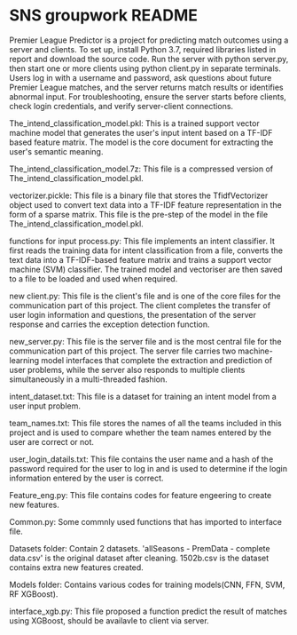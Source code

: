 # SNS groupwork README

Premier League Predictor is a project for predicting match outcomes using a server and clients. To set up, install Python 3.7, required libraries listed in report and download the source code. Run the server with python server.py, then start one or more clients using python client.py in separate terminals. Users log in with a username and password, ask questions about future Premier League matches, and the server returns match results or identifies abnormal input. For troubleshooting, ensure the server starts before clients, check login credentials, and verify server-client connections.

The_intend_classification_model.pkl:
This is a trained support vector machine model that generates the user's input intent based on a TF-IDF based feature matrix. The model is the core document for extracting the user's semantic meaning.

The_intend_classification_model.7z:
This file is a compressed version of The_intend_classification_model.pkl.

vectorizer.pickle:
This file is a binary file that stores the TfidfVectorizer object used to convert text data into a TF-IDF feature representation in the form of a sparse matrix. This file is the pre-step of the model in the file The_intend_classification_model.pkl.

functions for input process.py:
This file implements an intent classifier. It first reads the training data for intent classification from a file, converts the text data into a TF-IDF-based feature matrix and trains a support vector machine (SVM) classifier. The trained model and vectoriser are then saved to a file to be loaded and used when required.

new client.py:
This file is the client's file and is one of the core files for the communication part of this project. The client completes the transfer of user login information and questions, the presentation of the server response and carries the exception detection function.

new_server.py:
This file is the server file and is the most central file for the communication part of this project. The server file carries two machine-learning model interfaces that complete the extraction and prediction of user problems, while the server also responds to multiple clients simultaneously in a multi-threaded fashion.

intent_dataset.txt:
This file is a dataset for training an intent model from a user input problem.

team_names.txt:
This file stores the names of all the teams included in this project and is used to compare whether the team names entered by the user are correct or not.

user_login_datails.txt:
This file contains the user name and a hash of the password required for the user to log in and is used to determine if the login information entered by the user is correct.

Feature_eng.py:
This file contains codes for feature engeering to create new features.

Common.py:
Some commnly used functions that has imported to interface file.

Datasets folder:
Contain 2 datasets. 'allSeasons - PremData - complete data.csv' is the original dataset after cleaning. 1502b.csv is the dataset contains extra new features created.

Models folder:
Contains various codes for training models(CNN, FFN, SVM, RF XGBoost).

interface_xgb.py:
This file proposed a function predict the result of matches using XGBoost, should be availavle to client via server.






